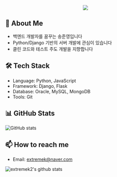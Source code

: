 <p align='center'>
    <img src="https://capsule-render.vercel.app/api?type=waving&color=auto&height=300&section=header&text=WELCOME%20&fontSize=90&animation=twinkling&fontAlignY=38&desc=extremek2's%20GitHub%20Profile%20&descAlignY=51&descAlign=62&thema=tokyonight"/>
</p>

## 👋 About Me
- 백엔드 개발자를 꿈꾸는 송준영입니다
- Python/Django 기반의 서버 개발에 관심이 있습니다
- 클린 코드와 테스트 주도 개발을 지향합니다

## 🛠 Tech Stack
- Language: Python, JavaScript
- Framework: Django, Flask
- Database: Oracle, MySQL, MongoDB
- Tools: Git

## 📊 GitHub Stats
![GitHub stats](이미지주소)

## 📫 How to reach me
- Email: extremek@naver.com


![extremek2's github stats](https://github-readme-stats.vercel.app/api?username=extremek2&show_icons=true)
